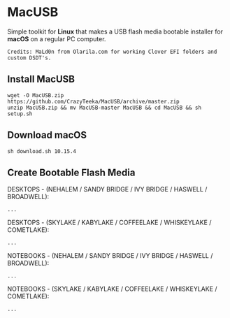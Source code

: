 # MacUSB
Simple toolkit for **Linux** that makes a USB flash media bootable installer for **macOS** on a regular PC computer.
```
Credits: MaLd0n from Olarila.com for working Clover EFI folders and custom DSDT's.
```

## Install MacUSB
```
wget -O MacUSB.zip https://github.com/CrazyTeeka/MacUSB/archive/master.zip
unzip MacUSB.zip && mv MacUSB-master MacUSB && cd MacUSB && sh setup.sh
```

## Download macOS
```
sh download.sh 10.15.4
```

## Create Bootable Flash Media
DESKTOPS - (NEHALEM / SANDY BRIDGE / IVY BRIDGE / HASWELL / BROADWELL):
```
...
```
DESKTOPS - (SKYLAKE / KABYLAKE / COFFEELAKE / WHISKEYLAKE / COMETLAKE):
```
...
```
NOTEBOOKS - (NEHALEM / SANDY BRIDGE / IVY BRIDGE / HASWELL / BROADWELL):
```
...
```
NOTEBOOKS - (SKYLAKE / KABYLAKE / COFFEELAKE / WHISKEYLAKE / COMETLAKE):
```
...
```
